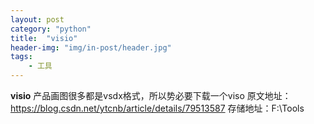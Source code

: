 ```yaml
---
layout: post
category: "python"
title:  "visio"
header-img: "img/in-post/header.jpg"
tags:
    - 工具
---
```


**visio**
产品画图很多都是vsdx格式，所以势必要下载一个viso
原文地址：https://blog.csdn.net/ytcnb/article/details/79513587
存储地址：F:\Tools